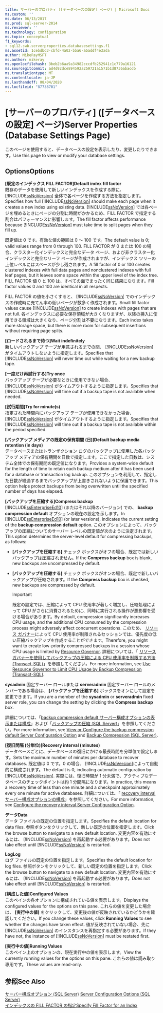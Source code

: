 ```yaml
---
title: サーバーのプロパティ ([データベースの設定] ページ) | Microsoft Docs
ms.custom: ''
ms.date: 06/13/2017
ms.prod: sql-server-2014
ms.reviewer: ''
ms.technology: configuration
ms.topic: conceptual
f1_keywords:
- sql12.swb.serverproperties.databasesettings.f1
ms.assetid: 1cebdbd3-cbfd-4a02-bba6-a5addf4e3ada
author: MikeRayMSFT
ms.author: mikeray
ms.openlocfilehash: 3beb2b6aa9a34982cccdfb252941c1c779a16121
ms.sourcegitcommit: ad4d92dce894592a259721a1571b1d8736abacdb
ms.translationtype: MT
ms.contentlocale: ja-JP
ms.lasthandoff: 08/04/2020
ms.locfileid: "87738701"
---
```

# <a name="server-properties-database-settings-page"></a><span data-ttu-id="2fc3b-102">[サーバーのプロパティ] ([データベースの設定] ページ)</span><span class="sxs-lookup"><span data-stu-id="2fc3b-102">Server Properties (Database Settings Page)</span></span>
  <span data-ttu-id="2fc3b-103">このページを使用すると、データベースの設定を表示したり、変更したりできます。</span><span class="sxs-lookup"><span data-stu-id="2fc3b-103">Use this page to view or modify your database settings.</span></span>  
  
## <a name="options"></a><span data-ttu-id="2fc3b-104">Options</span><span class="sxs-lookup"><span data-stu-id="2fc3b-104">Options</span></span>  
 <span data-ttu-id="2fc3b-105">**[既定のインデックス FILL FACTOR]**</span><span class="sxs-lookup"><span data-stu-id="2fc3b-105">**Default index fill factor**</span></span>  
 <span data-ttu-id="2fc3b-106">既存のデータを使用して新しいインデックスを作成する際に、 [!INCLUDE[ssNoVersion](../../includes/ssnoversion-md.md)] 全体で各ページを作成する方法を指定します。</span><span class="sxs-lookup"><span data-stu-id="2fc3b-106">Specifies how full [!INCLUDE[ssNoVersion](../../includes/ssnoversion-md.md)] should make each page when it creates a new index using existing data.</span></span> <span data-ttu-id="2fc3b-107">[!INCLUDE[ssNoVersion](../../includes/ssnoversion-md.md)] では各ページを埋めるときにページの分割に時間がかかるため、FILL FACTOR で指定する割合はパフォーマンスに影響します。</span><span class="sxs-lookup"><span data-stu-id="2fc3b-107">The fill factor affects performance because [!INCLUDE[ssNoVersion](../../includes/ssnoversion-md.md)] must take time to split pages when they fill up.</span></span>  
  
 <span data-ttu-id="2fc3b-108">既定値は 0 です。有効な値の範囲は 0 ～ 100 です。</span><span class="sxs-lookup"><span data-stu-id="2fc3b-108">The default value is 0; valid values range from 0 through 100.</span></span> <span data-ttu-id="2fc3b-109">FILL FACTOR が 0 または 100 の場合、クラスター化インデックスと完全なデータ ページ、および非クラスター化インデックスと完全なリーフ ページが作成されますが、インデックス ツリーの上位レベルにはスペースが少し残されます。</span><span class="sxs-lookup"><span data-stu-id="2fc3b-109">A fill factor of 0 or 100 creates clustered indexes with full data pages and nonclustered indexes with full leaf pages, but it leaves some space within the upper level of the index tree.</span></span> <span data-ttu-id="2fc3b-110">FILL FACTOR 値 0 と 100 は、すべての面でまったく同じ結果になります。</span><span class="sxs-lookup"><span data-stu-id="2fc3b-110">Fill factor values 0 and 100 are identical in all respects.</span></span>  
  
 <span data-ttu-id="2fc3b-111">FILL FACTOR の値を小さくすると、 [!INCLUDE[ssNoVersion](../../includes/ssnoversion-md.md)] でのインデックスの作成時に充てん率の低いページが数多く作成されます。</span><span class="sxs-lookup"><span data-stu-id="2fc3b-111">Small fill factor values cause [!INCLUDE[ssNoVersion](../../includes/ssnoversion-md.md)] to create indexes with pages that are not full.</span></span> <span data-ttu-id="2fc3b-112">各インデックスに必要な保存領域が大きくなりますが、以降の挿入に使用できる領域は大きくなり、ページ分割は不要になります。</span><span class="sxs-lookup"><span data-stu-id="2fc3b-112">Each index takes more storage space, but there is more room for subsequent insertions without requiring page splits.</span></span>  
  
 <span data-ttu-id="2fc3b-113">**[ロードされるまで待つ]**</span><span class="sxs-lookup"><span data-stu-id="2fc3b-113">**Wait indefinitely**</span></span>  
 <span data-ttu-id="2fc3b-114">新しいバックアップ テープが用意されるまでの間、 [!INCLUDE[ssNoVersion](../../includes/ssnoversion-md.md)] がタイムアウトしないように指定します。</span><span class="sxs-lookup"><span data-stu-id="2fc3b-114">Specifies that [!INCLUDE[ssNoVersion](../../includes/ssnoversion-md.md)] will never time out while waiting for a new backup tape.</span></span>  
  
 <span data-ttu-id="2fc3b-115">**[一度だけ再試行する]**</span><span class="sxs-lookup"><span data-stu-id="2fc3b-115">**Try once**</span></span>  
 <span data-ttu-id="2fc3b-116">バックアップ テープが必要なときに使用できない場合、 [!INCLUDE[ssNoVersion](../../includes/ssnoversion-md.md)] がタイムアウトするように指定します。</span><span class="sxs-lookup"><span data-stu-id="2fc3b-116">Specifies that [!INCLUDE[ssNoVersion](../../includes/ssnoversion-md.md)] will time out if a backup tape is not available when needed.</span></span>  
  
 <span data-ttu-id="2fc3b-117">**[試行期間]**</span><span class="sxs-lookup"><span data-stu-id="2fc3b-117">**Try for minute(s)**</span></span>  
 <span data-ttu-id="2fc3b-118">指定された時間内にバックアップ テープが使用できなかった場合、 [!INCLUDE[ssNoVersion](../../includes/ssnoversion-md.md)] がタイムアウトするように指定します。</span><span class="sxs-lookup"><span data-stu-id="2fc3b-118">Specifies that [!INCLUDE[ssNoVersion](../../includes/ssnoversion-md.md)] will time out if a backup tape is not available within the period specified.</span></span>  
  
 <span data-ttu-id="2fc3b-119">**[バックアップ メディアの既定の保有期間 (日)]**</span><span class="sxs-lookup"><span data-stu-id="2fc3b-119">**Default backup media retention (in days)**</span></span>  
 <span data-ttu-id="2fc3b-120">データベースまたはトランザクション ログのバックアップに使用した各バックアップ メディアの保有期間を日数で指定します。ここで指定した日数は、システム全体での保有期間の既定値になります。</span><span class="sxs-lookup"><span data-stu-id="2fc3b-120">Provides a system-wide default for the length of time to retain each backup medium after it has been used for a database or transaction log backup.</span></span> <span data-ttu-id="2fc3b-121">このオプションを利用して、指定した日数が経過するまでバックアップが上書きされないように保護できます。</span><span class="sxs-lookup"><span data-stu-id="2fc3b-121">This option helps protect backups from being overwritten until the specified number of days has elapsed.</span></span>  
  
 <span data-ttu-id="2fc3b-122">**[バックアップを圧縮する]**</span><span class="sxs-lookup"><span data-stu-id="2fc3b-122">**Compress backup**</span></span>  
 <span data-ttu-id="2fc3b-123">[!INCLUDE[ssEnterpriseEd10](../../includes/ssenterpriseed10-md.md)] (またはそれ以降のバージョン) での、 **backup compression default** オプションの現在の設定を示します。</span><span class="sxs-lookup"><span data-stu-id="2fc3b-123">In [!INCLUDE[ssEnterpriseEd10](../../includes/ssenterpriseed10-md.md)] (or later versions), indicates the current setting of the **backup compression default** option.</span></span> <span data-ttu-id="2fc3b-124">このオプションによって、バックアップの圧縮についてのサーバー レベルの既定値が次のように決定されます。</span><span class="sxs-lookup"><span data-stu-id="2fc3b-124">This option determines the server-level default for compressing backups, as follows:</span></span>  
  
-   <span data-ttu-id="2fc3b-125">**[バックアップを圧縮する]** チェック ボックスがオフの場合、既定では新しいバックアップは圧縮されません。</span><span class="sxs-lookup"><span data-stu-id="2fc3b-125">If the **Compress backup** box is blank, new backups are uncompressed by default.</span></span>  
  
-   <span data-ttu-id="2fc3b-126">**[バックアップを圧縮する]** チェック ボックスがオンの場合、既定で新しいバックアップが圧縮されます。</span><span class="sxs-lookup"><span data-stu-id="2fc3b-126">If the **Compress backup** box is checked, new backups are compressed by default.</span></span>  
  
    > [!IMPORTANT]  
    >  <span data-ttu-id="2fc3b-127">既定の設定では、圧縮によって CPU 使用率が著しく増加し、圧縮処理によって CPU がさらに消費されるために、同時に実行される操作が悪影響を受ける場合があります。</span><span class="sxs-lookup"><span data-stu-id="2fc3b-127">By default, compression significantly increases CPU usage, and the additional CPU consumed by the compression process might adversely affect concurrent operations.</span></span> <span data-ttu-id="2fc3b-128">このため、 [リソース ガバナー](../../relational-databases/resource-governor/resource-governor.md)によって CPU 使用率が制限されるセッションでは、優先度の低い圧縮バックアップを作成することができます。</span><span class="sxs-lookup"><span data-stu-id="2fc3b-128">Therefore, you might want to create low-priority compressed backups in a session whose CPU usage is limited by [Resource Governor](../../relational-databases/resource-governor/resource-governor.md).</span></span> <span data-ttu-id="2fc3b-129">詳細については、「 [リソース ガバナーを使用してバックアップの圧縮による CPU 使用率を制限する方法 &#40;Transact-SQL&#41;](../../relational-databases/backup-restore/use-resource-governor-to-limit-cpu-usage-by-backup-compression-transact-sql.md)」を参照してください。</span><span class="sxs-lookup"><span data-stu-id="2fc3b-129">For more information, see [Use Resource Governor to Limit CPU Usage by Backup Compression &#40;Transact-SQL&#41;](../../relational-databases/backup-restore/use-resource-governor-to-limit-cpu-usage-by-backup-compression-transact-sql.md).</span></span>  
  
 <span data-ttu-id="2fc3b-130">**sysadmin** 固定サーバー ロールまたは **serveradmin** 固定サーバー ロールのメンバーである場合は、 **[バックアップを圧縮する]** ボックスをオンにして設定を変更できます。</span><span class="sxs-lookup"><span data-stu-id="2fc3b-130">If you are a member of the **sysadmin** or **serveradmin** fixed server role, you can change the setting by clicking the **Compress backup** box.</span></span>  
  
 <span data-ttu-id="2fc3b-131">詳細については、「[backup compression default サーバー構成オプションの表示または構成](view-or-configure-the-backup-compression-default-server-configuration-option.md)」および「[バックアップの圧縮 &#40;SQL Server&#41;](../../relational-databases/backup-restore/backup-compression-sql-server.md)」を参照してください。</span><span class="sxs-lookup"><span data-stu-id="2fc3b-131">For more information, see [View or Configure the backup compression default Server Configuration Option](view-or-configure-the-backup-compression-default-server-configuration-option.md) and [Backup Compression &#40;SQL Server&#41;](../../relational-databases/backup-restore/backup-compression-sql-server.md).</span></span>  
  
 <span data-ttu-id="2fc3b-132">**[復旧間隔 (分単位)]**</span><span class="sxs-lookup"><span data-stu-id="2fc3b-132">**Recovery interval (minutes)**</span></span>  
 <span data-ttu-id="2fc3b-133">データベースごとに、データベースの復旧にかける最長時間を分単位で設定します。</span><span class="sxs-lookup"><span data-stu-id="2fc3b-133">Sets the maximum number of minutes per database to recover databases.</span></span> <span data-ttu-id="2fc3b-134">既定値は 0 です。0 の場合、 [!INCLUDE[ssNoVersion](../../includes/ssnoversion-md.md)]によって自動的に構成されます。</span><span class="sxs-lookup"><span data-stu-id="2fc3b-134">The default is 0, indicating automatic configuration by [!INCLUDE[ssNoVersion](../../includes/ssnoversion-md.md)].</span></span> <span data-ttu-id="2fc3b-135">実際には、復旧時間が 1 分未満で、アクティブなデータベースのチェックポイントは約 1 分間隔になります。</span><span class="sxs-lookup"><span data-stu-id="2fc3b-135">In practice, this means a recovery time of less than one minute and a checkpoint approximately every one minute for active databases.</span></span> <span data-ttu-id="2fc3b-136">詳細については、「 [recovery interval サーバー構成オプションの構成](configure-the-recovery-interval-server-configuration-option.md)」を参照してください。</span><span class="sxs-lookup"><span data-stu-id="2fc3b-136">For more information, see [Configure the recovery interval Server Configuration Option](configure-the-recovery-interval-server-configuration-option.md).</span></span>  
  
 <span data-ttu-id="2fc3b-137">**データ**</span><span class="sxs-lookup"><span data-stu-id="2fc3b-137">**Data**</span></span>  
 <span data-ttu-id="2fc3b-138">データ ファイルの既定の位置を指定します。</span><span class="sxs-lookup"><span data-stu-id="2fc3b-138">Specifies the default location for data files.</span></span> <span data-ttu-id="2fc3b-139">参照ボタンをクリックして、新しい既定の位置を指定します。</span><span class="sxs-lookup"><span data-stu-id="2fc3b-139">Click the browse button to navigate to a new default location.</span></span> <span data-ttu-id="2fc3b-140">変更内容を有効にするには、 [!INCLUDE[ssNoVersion](../../includes/ssnoversion-md.md)] を再起動する必要があります。</span><span class="sxs-lookup"><span data-stu-id="2fc3b-140">Does not take effect until [!INCLUDE[ssNoVersion](../../includes/ssnoversion-md.md)] is restarted.</span></span>  
  
 <span data-ttu-id="2fc3b-141">**Log**</span><span class="sxs-lookup"><span data-stu-id="2fc3b-141">**Log**</span></span>  
 <span data-ttu-id="2fc3b-142">ログ ファイルの既定の位置を指定します。</span><span class="sxs-lookup"><span data-stu-id="2fc3b-142">Specifies the default location for log files.</span></span> <span data-ttu-id="2fc3b-143">参照ボタンをクリックして、新しい既定の位置を指定します。</span><span class="sxs-lookup"><span data-stu-id="2fc3b-143">Click the browse button to navigate to a new default location.</span></span> <span data-ttu-id="2fc3b-144">変更内容を有効にするには、 [!INCLUDE[ssNoVersion](../../includes/ssnoversion-md.md)] を再起動する必要があります。</span><span class="sxs-lookup"><span data-stu-id="2fc3b-144">Does not take effect until [!INCLUDE[ssNoVersion](../../includes/ssnoversion-md.md)] is restarted.</span></span>  
  
 <span data-ttu-id="2fc3b-145">**[構成した値]**</span><span class="sxs-lookup"><span data-stu-id="2fc3b-145">**Configured Values**</span></span>  
 <span data-ttu-id="2fc3b-146">このペインの各オプションに構成されている値を表示します。</span><span class="sxs-lookup"><span data-stu-id="2fc3b-146">Displays the configured values for the options on this pane.</span></span> <span data-ttu-id="2fc3b-147">これらの値を変更した場合は、 **[実行中の値]** をクリックして、変更後の値が反映されているかどうかを確認してください。</span><span class="sxs-lookup"><span data-stu-id="2fc3b-147">If you change these values, click **Running Values** to see whether the changes have taken effect.</span></span> <span data-ttu-id="2fc3b-148">値が反映されていない場合、先に [!INCLUDE[ssNoVersion](../../includes/ssnoversion-md.md)] のインスタンスを再指定する必要があります。</span><span class="sxs-lookup"><span data-stu-id="2fc3b-148">If they have not, the instance of [!INCLUDE[ssNoVersion](../../includes/ssnoversion-md.md)] must be restated first.</span></span>  
  
 <span data-ttu-id="2fc3b-149">**[実行中の値]**</span><span class="sxs-lookup"><span data-stu-id="2fc3b-149">**Running Values**</span></span>  
 <span data-ttu-id="2fc3b-150">このペイン上のオプションの、現在実行中の値を表示します。</span><span class="sxs-lookup"><span data-stu-id="2fc3b-150">View the currently running values for the options on this pane.</span></span> <span data-ttu-id="2fc3b-151">これらの値は読み取り専用です。</span><span class="sxs-lookup"><span data-stu-id="2fc3b-151">These values are read-only.</span></span>  
  
## <a name="see-also"></a><span data-ttu-id="2fc3b-152">参照</span><span class="sxs-lookup"><span data-stu-id="2fc3b-152">See Also</span></span>  
 <span data-ttu-id="2fc3b-153">[サーバー構成オプション &#40;SQL Server&#41;](server-configuration-options-sql-server.md) </span><span class="sxs-lookup"><span data-stu-id="2fc3b-153">[Server Configuration Options &#40;SQL Server&#41;](server-configuration-options-sql-server.md) </span></span>  
 [<span data-ttu-id="2fc3b-154">インデックスの FILL FACTOR の指定</span><span class="sxs-lookup"><span data-stu-id="2fc3b-154">Specify Fill Factor for an Index</span></span>](../../relational-databases/indexes/specify-fill-factor-for-an-index.md)  
  
  
